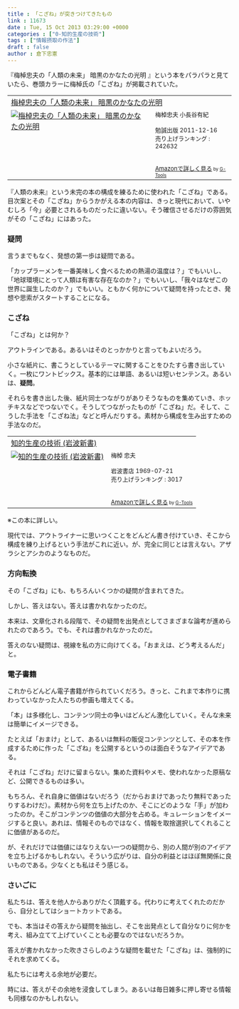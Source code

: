 ```yaml
---
title : 「こざね」が突きつけてきたもの
link : 11673
date : Tue, 15 Oct 2013 03:29:00 +0000
categories : ["0-知的生産の技術"]
tags : ["情報摂取の作法"]
draft : false
author : 倉下忠憲
---
```


『梅棹忠夫の「人類の未来」 暗黒のかなたの光明 』という本をパラパラと見ていたら、巻頭カラーに梅棹氏の「こざね」が掲載されていた。

<table  border="0" cellpadding="5"><tr><td colspan="2"><a href="http://www.amazon.co.jp/%E6%A2%85%E6%A3%B9%E5%BF%A0%E5%A4%AB%E3%81%AE%E3%80%8C%E4%BA%BA%E9%A1%9E%E3%81%AE%E6%9C%AA%E6%9D%A5%E3%80%8D-%E6%9A%97%E9%BB%92%E3%81%AE%E3%81%8B%E3%81%AA%E3%81%9F%E3%81%AE%E5%85%89%E6%98%8E-%E6%A2%85%E6%A3%B9%E5%BF%A0%E5%A4%AB/dp/4585230130%3FSubscriptionId%3D15SMZCTB9V8NGR2TW082%26tag%3Drashita1000-22%26linkCode%3Dxm2%26camp%3D2025%26creative%3D165953%26creativeASIN%3D4585230130" target="_top">梅棹忠夫の「人類の未来」  暗黒のかなたの光明</a><img src="http://www.assoc-amazon.jp/e/ir?t=rashita1000-22&l=ur2&o=9" width="1" height="1" style="border: none;" alt="" /></td></tr><tr><td valign="top"><a href="http://www.amazon.co.jp/%E6%A2%85%E6%A3%B9%E5%BF%A0%E5%A4%AB%E3%81%AE%E3%80%8C%E4%BA%BA%E9%A1%9E%E3%81%AE%E6%9C%AA%E6%9D%A5%E3%80%8D-%E6%9A%97%E9%BB%92%E3%81%AE%E3%81%8B%E3%81%AA%E3%81%9F%E3%81%AE%E5%85%89%E6%98%8E-%E6%A2%85%E6%A3%B9%E5%BF%A0%E5%A4%AB/dp/4585230130%3FSubscriptionId%3D15SMZCTB9V8NGR2TW082%26tag%3Drashita1000-22%26linkCode%3Dxm2%26camp%3D2025%26creative%3D165953%26creativeASIN%3D4585230130" target="_top"><img src="http://ecx.images-amazon.com/images/I/51WQkwfsFBL._SL160_.jpg" border="0" alt="梅棹忠夫の「人類の未来」  暗黒のかなたの光明" /></a></td><td valign="top"><font size="-1">梅棹忠夫 小長谷有紀 <br /><br />勉誠出版  2011-12-16<br />売り上げランキング : 242632<br /><br /><br /><a href="http://www.amazon.co.jp/%E6%A2%85%E6%A3%B9%E5%BF%A0%E5%A4%AB%E3%81%AE%E3%80%8C%E4%BA%BA%E9%A1%9E%E3%81%AE%E6%9C%AA%E6%9D%A5%E3%80%8D-%E6%9A%97%E9%BB%92%E3%81%AE%E3%81%8B%E3%81%AA%E3%81%9F%E3%81%AE%E5%85%89%E6%98%8E-%E6%A2%85%E6%A3%B9%E5%BF%A0%E5%A4%AB/dp/4585230130%3FSubscriptionId%3D15SMZCTB9V8NGR2TW082%26tag%3Drashita1000-22%26linkCode%3Dxm2%26camp%3D2025%26creative%3D165953%26creativeASIN%3D4585230130" target="_top">Amazonで詳しく見る</a></font><font size="-2"> by <a href="http://www.goodpic.com/mt/aws/index.html" >G-Tools</a></font></td></tr></table>

『人類の未来』という未完の本の構成を練るために使われた「こざね」である。目次案とその「こざね」からうかがえる本の内容は、きっと現代において、いやむしろ「今」必要とされるものだったに違いない。そう確信させるだけの雰囲気がその「こざね」にはあった。

<H3>疑問</H3>言うまでもなく、発想の第一歩は疑問である。

「カップラーメンを一番美味しく食べるための熱湯の温度は？」でもいいし、「地球環境にとって人類は有害な存在なのか？」でもいいし、「我々はなぜこの世界に誕生したのか？」でもいい。ともかく何かについて疑問を持ったとき、発想や思索がスタートすることになる。

<H3>こざね</H3>「こざね」とは何か？

アウトラインである。あるいはそのとっかかりと言ってもよいだろう。

小さな紙片に、書こうとしているテーマに関することをひたすら書き出していく。一枚にワントピックス。基本的には単語、あるいは短いセンテンス。あるいは、<strong>疑問</strong>。

それらを書き出した後、紙片同士つながりがありそうなものを集めていき、ホッチキスなどでつないでく。そうしてつながったものが「こざね」だ。そして、こうした手法を「こざね法」などと呼んだりする。素材から構成を生み出すための手法なのだ。

<table  border="0" cellpadding="5"><tr><td colspan="2"><a href="http://www.amazon.co.jp/%E7%9F%A5%E7%9A%84%E7%94%9F%E7%94%A3%E3%81%AE%E6%8A%80%E8%A1%93-%E5%B2%A9%E6%B3%A2%E6%96%B0%E6%9B%B8-%E6%A2%85%E6%A3%B9-%E5%BF%A0%E5%A4%AB/dp/4004150930%3FSubscriptionId%3D15SMZCTB9V8NGR2TW082%26tag%3Drashita1000-22%26linkCode%3Dxm2%26camp%3D2025%26creative%3D165953%26creativeASIN%3D4004150930" target="_top">知的生産の技術 (岩波新書)</a><img src="http://www.assoc-amazon.jp/e/ir?t=rashita1000-22&l=ur2&o=9" width="1" height="1" style="border: none;" alt="" /></td></tr><tr><td valign="top"><a href="http://www.amazon.co.jp/%E7%9F%A5%E7%9A%84%E7%94%9F%E7%94%A3%E3%81%AE%E6%8A%80%E8%A1%93-%E5%B2%A9%E6%B3%A2%E6%96%B0%E6%9B%B8-%E6%A2%85%E6%A3%B9-%E5%BF%A0%E5%A4%AB/dp/4004150930%3FSubscriptionId%3D15SMZCTB9V8NGR2TW082%26tag%3Drashita1000-22%26linkCode%3Dxm2%26camp%3D2025%26creative%3D165953%26creativeASIN%3D4004150930" target="_top"><img src="http://ecx.images-amazon.com/images/I/41Q9KKMZYAL._SL160_.jpg" border="0" alt="知的生産の技術 (岩波新書)" /></a></td><td valign="top"><font size="-1">梅棹 忠夫 <br /><br />岩波書店  1969-07-21<br />売り上げランキング : 3017<br /><br /><br /><a href="http://www.amazon.co.jp/%E7%9F%A5%E7%9A%84%E7%94%9F%E7%94%A3%E3%81%AE%E6%8A%80%E8%A1%93-%E5%B2%A9%E6%B3%A2%E6%96%B0%E6%9B%B8-%E6%A2%85%E6%A3%B9-%E5%BF%A0%E5%A4%AB/dp/4004150930%3FSubscriptionId%3D15SMZCTB9V8NGR2TW082%26tag%3Drashita1000-22%26linkCode%3Dxm2%26camp%3D2025%26creative%3D165953%26creativeASIN%3D4004150930" target="_top">Amazonで詳しく見る</a></font><font size="-2"> by <a href="http://www.goodpic.com/mt/aws/index.html" >G-Tools</a></font></td></tr></table>
※この本に詳しい。

現代では、アウトライナーに思いつくことをどんどん書き付けていき、そこから構成を練り上げるという手法がこれに近い。が、完全に同じとは言えない。アザラシとアシカのようなものだ。

<H3>方向転換</H3>その「こざね」にも、もちろんいくつかの疑問が含まれてきた。

しかし、答えはない。答えは書かれなかったのだ。

本来は、文章化される段階で、その疑問を出発点としてさまざまな論考が進められたのであろう。でも、それは書かれなかったのだ。

答えのない疑問は、視線を私の方に向けてくる。「おまえは、どう考えるんだ」と。

<H3>電子書籍</H3>これからどんどん電子書籍が作られていくだろう。きっと、これまで本作りに携わっていなかった人たちの参画も増えてくる。

「本」は多様化し、コンテンツ同士の争いはどんどん激化していく。そんな未来は簡単にイメージできる。

たとえば「おまけ」として、あるいは無料の販促コンテンツとして、その本を作成するために作った「こざね」を公開するというのは面白そうなアイデアである。

それは「こざね」だけに留まらない。集めた資料やメモ、使われなかった原稿など、公開できるものは多い。

もちろん、それ自身に価値はないだろう（だからおまけであったり無料であったりするわけだ）。素材から何を立ち上げたのか、そこにどのような「手」が加わったのか。そこがコンテンツの価値の大部分を占める。キュレーションをイメージすると良い。あれは、情報そのものではなく、情報を取捨選択してくれることに価値があるのだ。

が、それだけでは価値にはなりえない一つの疑問から、別の人間が別のアイデアを立ち上げるかもしれない。そういう広がりは、自分の利益とはほぼ無関係に良いものである。少なくとも私はそう感じる。

<H3>さいごに</H3>私たちは、答えを他人からありがたく頂戴する。代わりに考えてくれたのだから、自分としてはショートカットである。

でも、本当はその答えから疑問を抽出し、そこを出発点として自分なりに何かを考え、組み立てて上げていくことも必要なのではないだろうか。

答えが書かれなかった吹きさらしのような疑問を載せた「こざね」は、強制的にそれを求めてくる。

私たちには考える余地が必要だ。

時には、答えがその余地を浸食してしまう。あるいは毎日雑多に押し寄せる情報も同様なのかもしれない。
